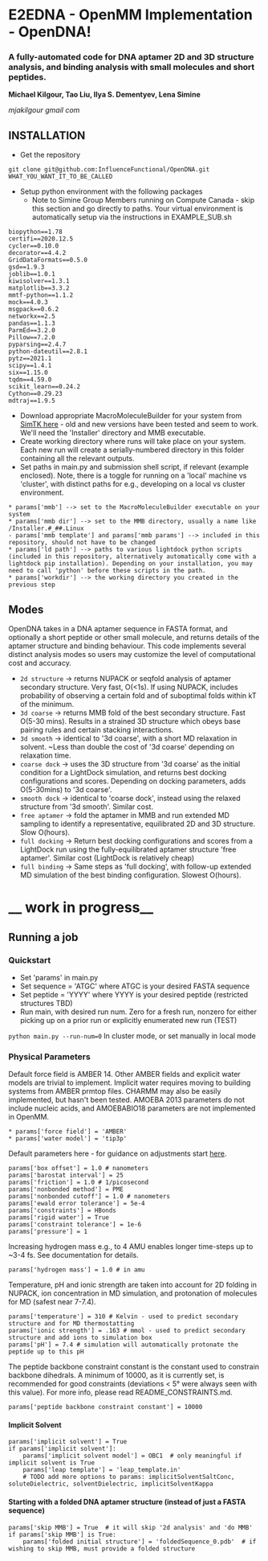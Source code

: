 # E2EDNA - OpenMM Implementation - OpenDNA!

### A fully-automated code for DNA aptamer 2D and 3D structure analysis, and binding analysis with small molecules and short peptides.

**Michael Kilgour, Tao Liu, Ilya S. Dementyev, Lena Simine**

_mjakilgour gmail com_

## INSTALLATION
* Get the repository
```
git clone git@github.com:InfluenceFunctional/OpenDNA.git WHAT_YOU_WANT_IT_TO_BE_CALLED
```
* Setup python environment with the following packages
  * Note to Simine Group Members running on Compute Canada - skip this section and go directly to paths. Your virtual environment is automatically setup via the instructions in EXAMPLE_SUB.sh
```
biopython==1.78
certifi==2020.12.5
cycler==0.10.0
decorator==4.4.2
GridDataFormats==0.5.0
gsd==1.9.3
joblib==1.0.1
kiwisolver==1.3.1
matplotlib==3.3.2
mmtf-python==1.1.2
mock==4.0.3
msgpack==0.6.2
networkx==2.5
pandas==1.1.3
ParmEd==3.2.0
Pillow==7.2.0
pyparsing==2.4.7
python-dateutil==2.8.1
pytz==2021.1
scipy==1.4.1
six==1.15.0
tqdm==4.59.0
scikit_learn==0.24.2
Cython==0.29.23
mdtraj==1.9.5
```
* Download appropriate MacroMoleculeBuilder for your system from [SimTK here](https://simtk.org/projects/rnatoolbox) - old and new versions have been tested and seem to work. We'll need the 'Installer' directory and MMB executable. 
* Create working directory where runs will take place on your system. 
  Each new run will create a serially-numbered directory in this folder containing all the relevant outputs.
* Set paths in main.py and submission shell script, if relevant (example enclosed). Note, there is a toggle for running on a 'local' machine vs 'cluster', with distinct paths for e.g., developing on a local vs cluster environment.
```
* params['mmb'] --> set to the MacroMoleculeBuilder executable on your system
* params['mmb dir'] --> set to the MMB directory, usually a name like /Installer.#_##.Linux
- params['mmb template'] and params['mmb params'] --> included in this repository, should not have to be changed
* params['ld path'] --> paths to various lightdock python scripts (included in this repository, alternatively automatically come with a lightdock pip installation). Depending on your installation, you may need to call 'python' before these scripts in the path.
* params['workdir'] --> the working directory you created in the previous step
```

## Modes
OpenDNA takes in a DNA aptamer sequence in FASTA format, and optionally a short peptide or other small molecule, and returns details of the aptamer structure and binding behaviour.
This code implements several distinct analysis modes so users may customize the level of computational cost and accuracy.

* `2d structure` &rarr; returns NUPACK or seqfold analysis of aptamer secondary structure. Very fast, O(<1s). If using NUPACK, includes probability of observing a certain fold and of suboptimal folds within kT of the minimum.
* `3d coarse` &rarr; returns MMB fold of the best secondary structure. Fast O(5-30 mins). Results in a strained 3D structure which obeys base pairing rules and certain stacking interactions.
* `3d smooth` &rarr; identical to '3d coarse', with a short MD relaxation in solvent. ~Less than double the cost of '3d coarse' depending on relaxation time.
* `coarse dock` &rarr; uses the 3D structure from '3d coarse' as the initial condition for a LightDock simulation, and returns best docking configurations and scores. Depending on docking parameters, adds O(5-30mins) to '3d coarse'.
* `smooth dock` &rarr; identical to 'coarse dock', instead using the relaxed structure from '3d smooth'. Similar cost. 
* `free aptamer` &rarr; fold the aptamer in MMB and run extended MD sampling to identify a representative, equilibrated 2D and 3D structure. Slow O(hours).
* `full docking` &rarr; Return best docking configurations and scores from a LightDock run using the fully-equilibrated aptamer structure 'free aptamer'. Similar cost (LightDock is relatively cheap)
* `full binding` &rarr; Same steps as 'full docking', with follow-up extended MD simulation of the best binding configuration. Slowest O(hours).

# __ work in progress__


## Running a job

### Quickstart
* Set 'params' in main.py
* Set sequence = 'ATGC' where ATGC is your desired FASTA sequence
* Set peptide = 'YYYY' where YYYY is your desired peptide (restricted structures TBD)
* Run main, with desired run num. Zero for a fresh run, nonzero for either picking up on a prior run or explicitly enumerated new run (TEST)

`python main.py --run-num=0` In cluster mode, or set manually in local mode

### Physical Parameters

Default force field is AMBER 14. Other AMBER fields and explicit water models are trivial to implement. Implicit water requires moving to building systems from AMBER prmtop files. CHARMM may also be easily implemented, but hasn't been tested. AMOEBA 2013 parameters do not include nucleic acids, and AMOEBABIO18 parameters are not implemented in OpenMM.  
```
* params['force field'] = 'AMBER'
* params['water model'] = 'tip3p'
```

Default parameters here - for guidance on adjustments start [here](http://docs.openmm.org/latest/userguide/application.html).

```
params['box offset'] = 1.0 # nanometers
params['barostat interval'] = 25
params['friction'] = 1.0 # 1/picosecond
params['nonbonded method'] = PME
params['nonbonded cutoff'] = 1.0 # nanometers
params['ewald error tolerance'] = 5e-4
params['constraints'] = HBonds
params['rigid water'] = True
params['constraint tolerance'] = 1e-6
params['pressure'] = 1 
```

Increasing hydrogen mass e.g., to 4 AMU enables longer time-steps up to ~3-4 fs. See documentation for details.

```
params['hydrogen mass'] = 1.0 # in amu
```

Temperature, pH and ionic strength are taken into account for 2D folding in NUPACK, ion concentration in MD simulation, and protonation of molecules for MD (safest near 7-7.4).

```
params['temperature'] = 310 # Kelvin - used to predict secondary structure and for MD thermostatting
params['ionic strength'] = .163 # mmol - used to predict secondary structure and add ions to simulation box
params['pH'] = 7.4 # simulation will automatically protonate the peptide up to this pH
```

The peptide backbone constraint constant is the constant used to constrain backbone dihedrals. 
A minimum of 10000, as it is currently set, is recommended for good constraints (deviations < 5° were always seen with this value).
For more info, please read README_CONSTRAINTS.md.

```
params['peptide backbone constraint constant'] = 10000
```
#### Implicit Solvent
```
params['implicit solvent'] = True
if params['implicit solvent']:
    params['implicit solvent model'] = OBC1  # only meaningful if implicit solvent is True
    params['leap template'] = 'leap_template.in'
    # TODO add more options to params: implicitSolventSaltConc, soluteDielectric, solventDielectric, implicitSolventKappa
```

#### Starting with a folded DNA aptamer structure (instead of just a FASTA sequence)
```
params['skip MMB'] = True  # it will skip '2d analysis' and 'do MMB'
if params['skip MMB'] is True:
    params['folded initial structure'] = 'foldedSequence_0.pdb'  # if wishing to skip MMB, must provide a folded structure
```

